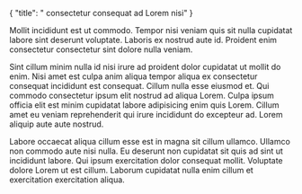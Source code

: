 {
  "title": " consectetur consequat ad Lorem nisi"
}

Mollit incididunt est ut commodo. Tempor nisi veniam quis sit nulla cupidatat labore sint deserunt voluptate. Laboris ex nostrud aute id. Proident enim consectetur consectetur sint dolore nulla veniam.

Sint cillum minim nulla id nisi irure ad proident dolor cupidatat ut mollit do enim. Nisi amet est culpa anim aliqua tempor aliqua ex consectetur consequat incididunt est consequat. Cillum nulla esse eiusmod et. Qui commodo consectetur ipsum elit nostrud ad aliqua Lorem. Culpa ipsum officia elit est minim cupidatat labore adipisicing enim quis Lorem. Cillum amet eu veniam reprehenderit qui irure incididunt do excepteur ad. Lorem aliquip aute aute nostrud.

Labore occaecat aliqua cillum esse est in magna sit cillum ullamco. Ullamco non commodo aute nisi nulla. Eu deserunt non cupidatat sit quis ad sint ut incididunt labore. Qui ipsum exercitation dolor consequat mollit. Voluptate dolore Lorem ut est cillum. Laborum cupidatat nulla enim cillum et exercitation exercitation aliqua.